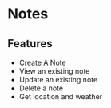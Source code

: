 # Notes

## Features

- Create A Note
- View an existing note
- Update an existing note
- Delete a note
- Get location and weather

